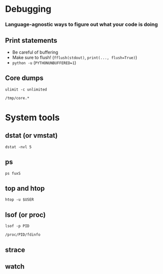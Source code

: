 # Debugging

### Language-agnostic ways to figure out what your code is doing


## Print statements

- Be careful of buffering
- Make sure to flush! (`fflush(stdout)`, `print(..., flush=True)`)
- `python -u` (`PYTHONUNBUFFERED=1`)


## Core dumps

`ulimit -c unlimited`

`/tmp/core.*`



# System tools


## dstat (or vmstat)

`dstat -nvl 5`


## ps

`ps fuxS`


## top and htop

`htop -u $USER`


## lsof (or proc)

`lsof -p PID`

`/proc/PID/fdinfo`


## strace


## watch


